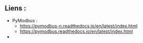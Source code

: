 ## Liens :
- PyModbus :
	- https://pymodbus-n.readthedocs.io/en/latest/index.html
	- https://pymodbus.readthedocs.io/en/latest/index.html
- 